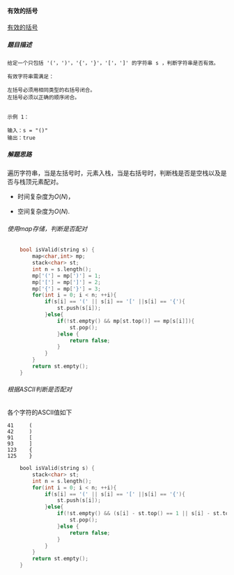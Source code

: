 #### 有效的括号

[有效的括号](https://leetcode.cn/problems/valid-parentheses/)

##### 题目描述

```
给定一个只包括 '('，')'，'{'，'}'，'['，']' 的字符串 s ，判断字符串是否有效。

有效字符串需满足：

左括号必须用相同类型的右括号闭合。
左括号必须以正确的顺序闭合。
 

示例 1：

输入：s = "()"
输出：true
```

##### 解题思路

遍历字符串，当是左括号时，元素入栈，当是右括号时，判断栈是否是空栈以及是否与栈顶元素配对。

- 时间复杂度为$O(N)$，

- 空间复杂度为$O(N)$.

###### 使用map存储，判断是否配对

```C++
    bool isValid(string s) {
        map<char,int> mp;
        stack<char> st;
        int n = s.length();
        mp['('] = mp[')'] = 1;
        mp['['] = mp[']'] = 2;
        mp['{'] = mp['}'] = 3;
        for(int i = 0; i < n; ++i){
            if(s[i] == '(' || s[i] == '[' ||s[i] == '{'){
                st.push(s[i]);
            }else{
                if(!st.empty() && mp[st.top()] == mp[s[i]]){
                    st.pop();
                }else {
                    return false;
                }
            }
        }
        return st.empty();
    }

```



###### 根据ASCII判断是否配对

各个字符的ASCII值如下

```
41     (
42     )
91     [
93     ]
123    {
125    }
```

```c++
    bool isValid(string s) {
        stack<char> st;
        int n = s.length();
        for(int i = 0; i < n; ++i){
            if(s[i] == '(' || s[i] == '[' ||s[i] == '{'){
                st.push(s[i]);
            }else{
                if(!st.empty() && (s[i] - st.top() == 1 || s[i] - st.top() == 2)){
                    st.pop();
                }else {
                    return false;
                }
            }
        }
        return st.empty();
    }
```
